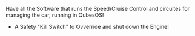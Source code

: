 Have all the Software that runs the Speed/Cruise Control and circuites for managing the car, running in QubesOS!

- A Safety "Kill Switch" to Ovverride and shut down the Engine!
